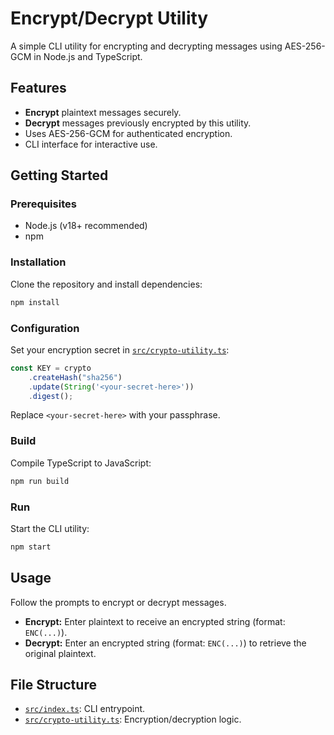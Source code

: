 # Encrypt/Decrypt Utility

A simple CLI utility for encrypting and decrypting messages using AES-256-GCM in Node.js and TypeScript.

## Features

- **Encrypt** plaintext messages securely.
- **Decrypt** messages previously encrypted by this utility.
- Uses AES-256-GCM for authenticated encryption.
- CLI interface for interactive use.

## Getting Started

### Prerequisites

- Node.js (v18+ recommended)
- npm

### Installation

Clone the repository and install dependencies:

```sh
npm install
```

### Configuration

Set your encryption secret in [`src/crypto-utility.ts`](src/crypto-utility.ts):

```ts
const KEY = crypto
    .createHash("sha256")
    .update(String('<your-secret-here>'))
    .digest();
```

Replace `<your-secret-here>` with your passphrase.

### Build

Compile TypeScript to JavaScript:

```sh
npm run build
```

### Run

Start the CLI utility:

```sh
npm start
```

## Usage

Follow the prompts to encrypt or decrypt messages.

- **Encrypt:** Enter plaintext to receive an encrypted string (format: `ENC(...)`).
- **Decrypt:** Enter an encrypted string (format: `ENC(...)`) to retrieve the original plaintext.

## File Structure

- [`src/index.ts`](src/index.ts): CLI entrypoint.
- [`src/crypto-utility.ts`](src/crypto-utility.ts): Encryption/decryption logic.
